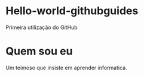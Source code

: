 # Hello-world-githubguides
Primeira utilização do GitHub
# Quem sou eu 
Um teimoso que insiste em aprender informatica.
